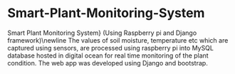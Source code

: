 # Smart-Plant-Monitoring-System

Smart Plant Monitoring System} (Using Raspberry pi and Django framework)\newline The values of soil moisture, temperature etc which are captured using sensors, are processed using raspberry pi into MySQL database hosted in digital ocean for real time monitoring of the plant condition. The web app was developed using Django and bootstrap.
